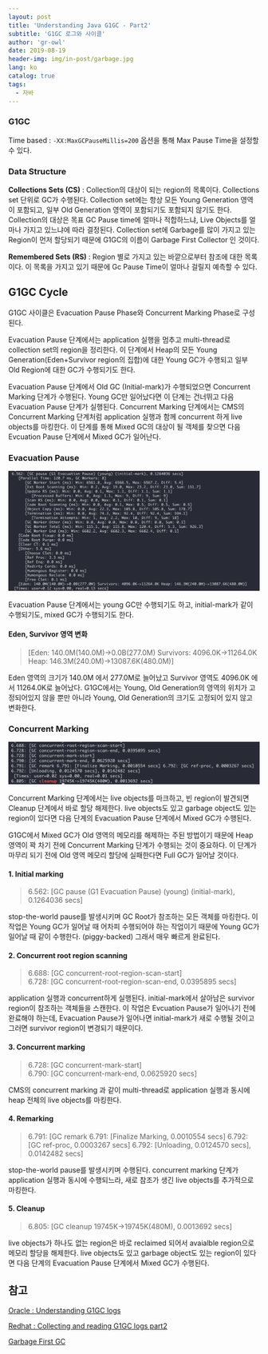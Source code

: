 ```yaml
---
layout: post
title: 'Understanding Java G1GC - Part2'
subtitle: 'G1GC 로그와 사이클'
author: 'gr-owl'
date: 2019-08-19
header-img: img/in-post/garbage.jpg
lang: ko
catalog: true
tags:
  - 자바
---
```


### G1GC

Time based : ```-XX:MaxGCPauseMillis=200``` 옵션을 통해 Max Pause Time을 설정할 수 있다.

### Data Structure

**Collections Sets (CS)** : Collection의 대상이 되는 region의 목록이다. Collections set 단위로 GC가 수행된다. Collection set에는 항상 모든 Young Generation 영역이 포함되고, 일부 Old Generation 영역이 포함되기도 포함되지 않기도 한다. Collection의 대상은 목표 GC Pause time에 얼마나 적합하느냐, Live Objects를 얼마나 가지고 있느냐에 따라 결정된다. Collection set에 Garbage를 많이 가지고 있는 Region이 먼저 할당되기 때문에 G1GC의 이름이 Garbage First Collector 인 것이다.

**Remembered Sets (RS)** : Region 별로 가지고 있는 바깥으로부터 참조에 대한 목록이다. 이 목록을 가지고 있기 때문에 Gc Pause Time이 얼마나 걸릴지 예측할 수 있다.



## G1GC Cycle

G1GC 사이클은 Evacuation Pause Phase와 Concurrent Marking Phase로 구성된다.   

Evacuation Pause 단계에서는 application 실행을 멈추고 multi-thread로 collection set의 region을 정리한다. 이 단계에서 Heap의 모든 Young Generation(Eden+Survivor region의 집합)에 대한 Young GC가 수행되고 일부 Old Region에 대한 GC가 수행되기도 한다.  

Evacuation Pause 단계에서 Old GC (Initial-mark)가 수행되었으면 Concurrent Marking 단계가 수행된다. Young GC만 일어났다면 이 단계는 건너뛰고 다음 Evacuation Pause 단계가 실행된다. Concurrent Marking 단계에서는 CMS의 Concurrent Marking 단계처럼 application 실행과 함께 concurrent 하게 live objects를 마킹한다. 이 단계를 통해 Mixed GC의 대상이 될 객체를 찾으면 다음 Evcuation Pause 단계에서 Mixed GC가 일어난다.   

### Evacuation Pause
![](/img/in-post/gc-evacuation.jpg)

Evacuation Pause 단계에서는 young GC만 수행되기도 하고, initial-mark가 같이 수행되기도, mixed GC가 수행되기도 한다.

#### Eden, Survivor 영역 변화
> [Eden: 140.0M(140.0M)->0.0B(277.0M) Survivors: 4096.0K->11264.0K Heap: 146.3M(240.0M)->13087.6K(480.0M)]

Eden 영역의 크기가 140.0M 에서 277.0M로 늘어났고 Survivor 영역도 4096.0K 에서 11264.0K로 늘어났다. G1GC에서는 Young, Old Generation의 영역의 위치가 고정되어있지 않을 뿐만 아니라 Young, Old Generation의 크기도 고정되어 있지 않고 변화한다.


### Concurrent Marking
![](/img/in-post/gc-marking.jpg)

Concurrent Marking 단계에서는 live objects를 마크하고, 빈 region이 발견되면 Cleanup 단계에서 바로 할당 해제한다. live objects도 있고 garbage object도 있는 region이 있다면 다음 단계의 Evacuation Pause 단계에서 Mixed GC가 수행된다.   

G1GC에서 Mixed GC가 Old 영역의 메모리를 해제하는 주된 방법이기 때문에 Heap 영역이 꽉 차기 전에 Concurrent Marking 단계가 수행되는 것이 중요하다. 이 단계가 마무리 되기 전에 Old 영역 메모리 할당에 실패한다면 Full GC가 일어날 것이다.

#### 1. Initial marking
> 6.562: [GC pause (G1 Evacuation Pause) (young) (initial-mark), 0.1264036 secs]   

stop-the-world pause를 발생시키며 GC Root가 참조하는 모든 객체를 마킹한다. 이 작업은 Young GC가 일어날 때 어차피 수행되어야 하는 작업이기 때문에 Young GC가 일어날 때 같이 수행한다. (piggy-backed) 그래서 매우 빠르게 완료된다.

#### 2. Concurrent root region scanning
> 6.688: [GC concurrent-root-region-scan-start]   
> 6.728: [GC concurrent-root-region-scan-end, 0.0395895 secs]

application 실행과 concurrent하게 실행된다. initial-mark에서 살아남은 survivor region이 참조하는 객체들을 스캔한다. 이 작업은 Evcuation Pause가 일어나기 전에 완료해야 하는데, Evacuation Pause가 일어나면 initial-mark가 새로 수행될 것이고 그러면 survivor region이 변경되기 때문이다.

#### 3. Concurrent marking
> 6.728: [GC concurrent-mark-start]   
> 6.790: [GC concurrent-mark-end, 0.0625920 secs]

CMS의 concurrent marking 과 같이 multi-thread로 application 실행과 동시에 heap 전체의 live objects를 마킹한다.

#### 4. Remarking
> 6.791: [GC remark 6.791: [Finalize Marking, 0.0010554 secs] 6.792: [GC ref-proc, 0.0003267 secs] 6.792: [Unloading, 0.0124570 secs], 0.0142482 secs]

stop-the-world pause를 발생시키며 수행된다. concurrent marking 단계가 application 실행과 동시에 수행되느라, 새로 참조가 생긴 live objects를 추가적으로 마킹한다.

#### 5. Cleanup
> 6.805: [GC cleanup 19745K->19745K(480M), 0.0013692 secs]

live objects가 하나도 없는 region은 바로 reclaimed 되어서 avaialble region으로 메모리 할당을 해제한다. live objects도 있고 garbage object도 있는 region이 있다면 다음 단계의 Evacuation Pause 단계에서 Mixed GC가 수행된다. 


## 참고

[Oracle : Understanding G1GC logs](https://blogs.oracle.com/poonam/understanding-g1-gc-logs)

[Redhat : Collecting and reading G1GC logs part2](https://www.redhat.com/en/blog/collecting-and-reading-g1-garbage-collector-logs-part-2)

[Garbage First GC](http://www.informit.com/articles/article.aspx?p=2496621&seqNum=5)